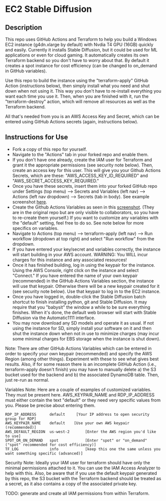 # EC2 Stable Diffusion

## Description
This repo uses GitHub Actions and Terraform to help you build a Windows EC2 instance (g4dn.xlarge by default) with Nvdia T4 GPU (16GB) quickly and easily. Currently it installs Stable Diffusion, but it could be used for ML applications or even for cloud gaming. It automatically creates its own Terraform backend so you don't have to worry about that. By default it creates a spot instance for cost efficiency (can be changed to on_demand in GitHub variables).

Use this repo to build the instance using the "terraform-apply" GitHub Action (instructions below), then simply install what you need and shut down when not using it. This way you don't have to re-install everything you want each time you use it. Then, when you are finished with it, run the "terraform-destroy" action, which will remove all resources as well as the Terraform backend.

All that's needed from you is an AWS Access Key and Secret, which can be entered using GitHub Actions secrets (again, instructions below).


## Instructions for Use
- Fork a copy of this repo for yourself.
- Navigate to the "Actions" tab in your forked repo and enable them.
- If you don't have one already, create the IAM user for Terraform and grant it the appropriate permissions (see security note below). Then, create an access key for this user. This will give you your Github Actions Secrets, which are these: "AWS_ACCESS_KEY_ID_REQUIRED" and "AWS_SECRET_ACCESS_KEY_REQUIRED."
- Once you have these secrets, insert them into your forked GitHub repo under Settings (top menu) --> Secrets and Variables (left nav) --> Actions (left nav dropdown) --> Secrets (tab in body). See example screenshot [here](img/secrets.png).
- Create the Github Actions Variables as seen in this [screenshot](img/variables.png). (They are in the original repo but are only visible to collaborators, so you have to re-create them yourself.) If you want to customize any variables with the "default" setting, feel free to do so. See note below for more specifics on variables.
- Navigate to Actions (top menu) --> terraform-apply (left nav) --> Run workflow (dropdown at top right) and select "Run workflow" from the dropdown.
- If you have entered your key/secret and variables correctly, the instance will start building in your AWS account. WARNING: You WILL incur charges for this instance and any associated resources!
- Once it has finished building, log in using the keypair for the instance. Using the AWS Console, right click on the instance and select "Connect." If you have entered the name of your own keypair (recommended) in the GitHub Actions Variables section, the instance will use that keypair. Otherwise there will be a new keypair created for it (see security note below). Use that keypair to log in to the EC2 instance.
- Once you have logged in, double-click the Stable Diffusion batch shortcut to finish installing python, git and Stable Diffusion. It may require that you "babysit" the window a while to be sure everything finishes. When it's done, the default web browser will start with Stable Diffusion via the Automatic1111 interface.
- You may now download any SD models and operate it as usual. If not using the instance for SD, simply install your software on it and then shut the instance down when not in use to minimize charges (may incur some minimal charges for EBS storage when the instance is shut down).

Note: There are other GitHub Actions Variables which can be entered in order to specify your own keypair (recommended) and specify the AWS Region (among other things). Experiment with these to see what gives best results. Also, if for some reason there is an incomplete  GitHub Action (i.e., terraform-apply doesn't finish) you may have to manually delete a) the S3 bucket used for the backend and b) the associated DynamoDB table. Then, just re-run as normal.

Variables Note: Here are a couple of examples of customized variables. They must be present here. AWS_KEYPAIR_NAME and RDP_IP_ADDRESS must either contain the text "default" or they need very specific values from you. Please be precise about entering them.
```
RDP_IP_ADDRESS      default     [Your IP address to open security group for RDP]
AWS_KEYPAIR_NAME    default    [Use your own AWS keypair (recommended)]
AWS_DEFAULT_REGION  us-west-2       [Enter the AWS region you'd like to use]
SPOT_OR_ON_DEMAND   spot            [Enter "spot" or "on_demand" ("spot" recommended for cost efficiency)]
TF_LOG              info            [keep this one the same unless you want something specific (advanced)]
```

Security Note: Ideally your IAM user for terraform should have only the minimal permissions attached to it. You can use the IAM Access Analyzer to help with this. Also, be aware that if you use the default keypair generated by this repo, the S3 bucket with the Terraform backend should be treated as a secret, as it also contains a copy of the associated private key.

TODO: generate and create all IAM permissions from within Terraform.
